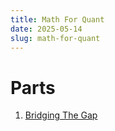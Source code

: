 ```yaml
---
title: Math For Quant
date: 2025-05-14
slug: math-for-quant
---
```



# Parts
1. [Bridging The Gap](/posts/math-for-quant-part-1.html)